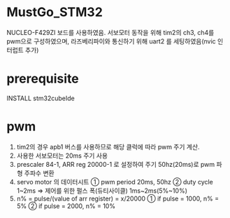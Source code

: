 # MustGo_STM32
NUCLEO-F429ZI 보드를 사용하였음.
서보모터 동작을 위해 tim2의 ch3, ch4를 pwm으로 구성하였으며,
라즈베리파이와 통신하기 위해 uart2 를 세팅하였음(nvic 인터럽트 추가)

# prerequisite
INSTALL stm32cubeIde

# pwm
1. tim2의 경우 apb1 버스를 사용하므로 해당 클럭에 따라 pwm 주기 계산.
2. 사용한 서보모터는 20ms 주기 사용
3. prescaler 84-1, ARR reg 20000-1 로 설정하여 주기 50hz(20ms)로 pwm 파형 주파수 변환
4. servo motor 의 데이터시트
 ① pwm period 20ms, 50hz
 ② duty cycle 1~2ms
 => 제어를 위한 펄스 폭(듀티사이클) 1ms~2ms(5%~10%)
5. n% = pulse/(value of arr register) = x/20000
 ① if pulse = 1000, n% = 5%
 ② if pulse = 2000, n% = 10%
